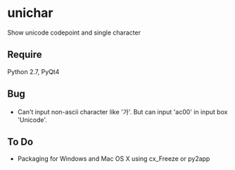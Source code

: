 unichar
=======

Show unicode codepoint and single character

Require
--------
Python 2.7, PyQt4

Bug
---
* Can't input non-ascii character like '가'. But can input 'ac00' in input box 'Unicode'.

To Do
-----
* Packaging for Windows and Mac OS X using cx_Freeze or py2app

